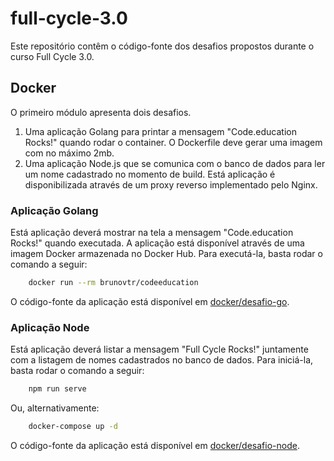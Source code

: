 # full-cycle-3.0

Este repositório contêm o código-fonte dos desafios propostos durante o curso Full Cycle 3.0.

## Docker

O primeiro módulo apresenta dois desafios.

1. Uma aplicação Golang para printar a mensagem "Code.education Rocks!" quando rodar o container. O Dockerfile deve gerar uma imagem com no máximo 2mb.
2. Uma aplicação Node.js que se comunica com o banco de dados para ler um nome cadastrado no momento de build. Está aplicação é disponibilizada através de um proxy reverso implementado pelo Nginx.

### Aplicação Golang
Está aplicação deverá mostrar na tela a mensagem "Code.education Rocks!" quando executada. A aplicação está disponível através de uma imagem Docker armazenada no Docker Hub. Para executá-la, basta rodar o comando a seguir:

```bash
    docker run --rm brunovtr/codeeducation
```

O código-fonte da aplicação está disponível em [docker/desafio-go](docker/desafio-go).

### Aplicação Node
Está aplicação deverá listar a mensagem "Full Cycle Rocks!" juntamente com a listagem de nomes cadastrados no banco de dados. Para iniciá-la, basta rodar o comando a seguir:

```bash
    npm run serve
```

Ou, alternativamente:

```bash
    docker-compose up -d
```

O código-fonte da aplicação está disponível em [docker/desafio-node](docker/desafio-node).
